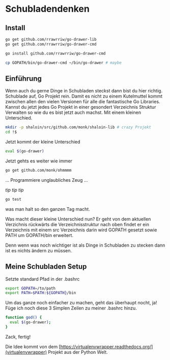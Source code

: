 Schubladendenken
================

Install
-------

```bash
go get github.com/rrawrriw/go-drawer-lib
go get github.com/rrawrriw/go-drawer-cmd

go install github.com/rrawrriw/go-drawer-cmd

cp GOPATH/bin/go-drawer-cmd ~/bin/go-drawer # maybe
```

Einführung
----------

Wenn auch du gerne Dinge in Schubladen steckst dann bist du hier richtig. Schublade auf, Go Projekt rein. Damit es nicht zu einem Kutelmuttel kommt zwischen allen den vielen Versionen für alle die fantastische Go Libraries. Kannst du jetzt jedes Go Projekt in einer gesondert Verzeichnis Struktur Verwalten so wie du es bist jetzt auch machst. Mit einem kleinen Unterschied.

```bash
mkdir -p shaloin/src/github.com/monk/shaloin-lib # crazy Projekt
cd !$
```
Jetzt kommt der kleine Unterschied

```bash
eval $(go-drawer)
```

Jetzt gehts es weiter wie immer

```bash
go get github.com/monk/ohmmmm
```
... Programmiere unglaubliches Zeug ...

*tip* *tip* *tip*

```bash
go test
```

was man halt so den ganzen Tag macht.

Was macht dieser kleine Unterschied nun? Er geht von dem aktuellen Verzichnis rückwärts die Verzeichnisstruktur nach oben findet er ein Verzeichnis mit einem src Verzeichnis darin wird GOPATH gesetzt sowie PATH um GOPATH/bin erweitert.

Denn wenn was noch wichtiger ist als Dinge in Schubladen zu stecken dann ist es nichts ändern zu müssen.

Meine Schubladen Setup
----------------------

Setzte standard Pfad in der .bashrc

```bash
export GOPATH=/to/path
export PATH=$PATH:${GOPATH}/bin
```

Um das ganze noch einfacher zu machen, geht das überhaupt nocht, ja! Füge ich noch diese 3 Simplen Zeilen zu meiner .bashrc hinzu.

```bash
function god() {
  eval $(go-drawer);
}
```

Zack, fertig!

Die Idee kommt von dem [https://virtualenvwrapper.readthedocs.org/](virtualenvwrapper) Projekt aus der Python Welt.
